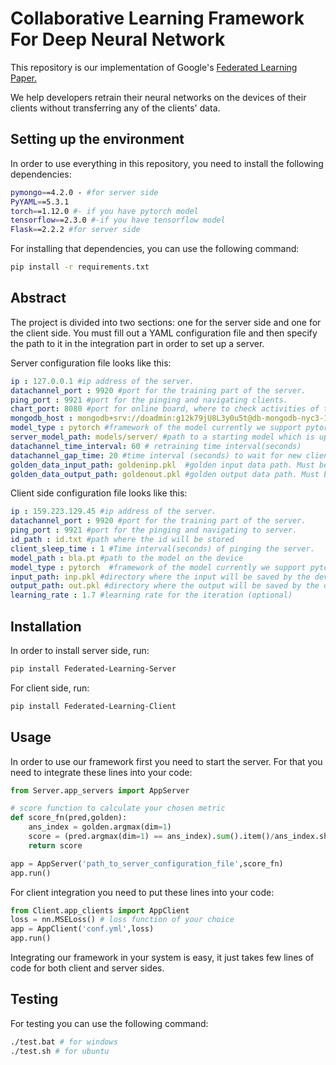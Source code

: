 # Collaborative Learning Framework For Deep Neural Network
This repository is our implementation of Google's [Federated Learning Paper. ](https://arxiv.org/pdf/1812.02903.pdf) 

We help developers retrain their neural networks on the devices of their clients without transferring any of the clients' data.



## Setting up the environment
In order to use everything in this repository, you need to install the following dependencies:
```bash
pymongo==4.2.0 - #for server side
PyYAML==5.3.1
torch==1.12.0 #- if you have pytorch model
tensorflow==2.3.0 #-if you have tensorflow model
Flask==2.2.2 #for server side
```
For installing that dependencies, you can use the following command:

```bash
pip install -r requirements.txt
```
## Abstract
The project is divided into two sections: one for the server side and one for the client side. You must fill out a YAML configuration file and then specify the path to it in the integration part in order to set up a server.

Server configuration file looks like this:
```yml
ip : 127.0.0.1 #ip address of the server.
datachannel_port : 9920 #port for the training part of the server.
ping_port : 9921 #port for the pinging and navigating clients.
chart_port: 8080 #port for online board, where to check activities of the users and metric changes toward iterations.
mongodb_host : mongodb+srv://doadmin:g12k79jU8L3y0u5t@db-mongodb-nyc3-12601-daeda50b.mongo.ondigitalocean.com/admin?authSource=admin&replicaSet=db-mongodb-nyc3-12601&tls=true #mongodb host
model_type : pytorch #framework of the model currently we support pytorch and tensorflow
server_model_path: models/server/ #path to a starting model which is uploaded to the server. 
datachannel_time_interval: 60 # retraining time interval(seconds)
datachannel_gap_time: 20 #time interval (seconds) to wait for new clients before calculating the average of the model.
golden_data_input_path: goldeninp.pkl  #golden input data path. Must be in pickle format
golden_data_output_path: goldenout.pkl #golden output data path. Must be in pickle format
```
Client side configuration file looks like this:
```yaml
ip : 159.223.129.45 #ip address of the server.
datachannel_port : 9920 #port for the training part of the server.
ping_port : 9921 #port for the pinging and navigating to server.
id_path : id.txt #path where the id will be stored 
client_sleep_time : 1 #Time interval(seconds) of pinging the server.
model_path : bla.pt #path to the model on the device
model_type : pytorch  #framework of the model currently we support pytorch and tensorflow
input_path: inp.pkl #directory where the input will be saved by the developer's application
output_path: out.pkl #directory where the output will be saved by the developer's application
learning_rate : 1.7 #learning rate for the iteration (optional)
```

## Installation
In order to install server side, run:
```bash
pip install Federated-Learning-Server
```
For client side, run:
```bash
pip install Federated-Learning-Client
```

## Usage

In order to use our framework first you need to start the server. For that you need to integrate these lines into your code:
```python
from Server.app_servers import AppServer

# score function to calculate your chosen metric
def score_fn(pred,golden):
    ans_index = golden.argmax(dim=1)
    score = (pred.argmax(dim=1) == ans_index).sum().item()/ans_index.shape[0]
    return score

app = AppServer('path_to_server_configuration_file',score_fn)
app.run()
```
For client integration you need to put these lines into your code:
```python
from Client.app_clients import AppClient
loss = nn.MSELoss() # loss function of your choice
app = AppClient('conf.yml',loss)
app.run()
```
Integrating our framework in your system is easy, it just takes few lines of code for both client and server sides.

## Testing
For testing you can use the following command:
```bash
./test.bat # for windows
./test.sh # for ubuntu
```
